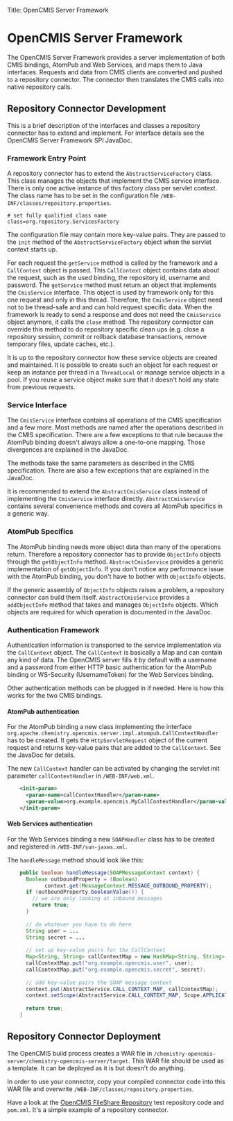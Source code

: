 Title: OpenCMIS Server Framework

# OpenCMIS Server Framework

The OpenCMIS Server Framework provides a server implementation of both CMIS
bindings, AtomPub and Web Services, and maps them to Java interfaces.
Requests and data from CMIS clients are converted and pushed to a
repository connector. The connector then translates the CMIS calls into native
repository calls.


<a name="OpenCMISServerFramework-RepositoryConnectorDevelopment"></a>
## Repository Connector Development

This is a brief description of the interfaces and classes a repository
connector has to extend and implement. For interface details see the
OpenCMIS Server Framework SPI JavaDoc.


<a name="OpenCMISServerFramework-FrameworkEntryPoint"></a>
### Framework Entry Point

A repository connector has to extend the `AbstractServiceFactory` class.
This class manages the objects that implement the CMIS service interface.
There is only one active instance of this factory class per servlet
context. The class name has to be set in the configuration file
`/WEB-INF/classes/repository.properties`.


    # set fully qualified class name
    class=org.repository.ServicesFactory


The configuration file may contain more key-value pairs. They are passed to
the `init` method of the `AbstractServiceFactory` object when the
servlet context starts up.

For each request the `getService` method is called by the framework and a
`CallContext` object is passed. This `CallContext` object contains
data about the request, such as the used binding, the repository id,
username and password. The `getService` method must return an object that
implements the `CmisService` interface.
This object is used by framework only for this one request and only in this thread. 
Therefore, the `CmisService` object need not to be thread-safe and and can hold request specific data.
When the framework is ready to send a response and does not need the `CmisService` object anymore, 
it calls the `close` method. The repository connector can override this method to do repository specific clean ups
(e.g. close a repository session, commit or rollback database transactions, remove temporary files, update caches, etc.).

It is up to the repository connector how these service objects are created
and maintained. It is possible to create such an object for each request or
keep an instance per thread in a `ThreadLocal` or manage service objects in a
pool. If you reuse a service object make sure that it doesn't hold any
state from previous requests.


<a name="OpenCMISServerFramework-ServiceInterface"></a>
### Service Interface

The `CmisService` interface contains all operations of the CMIS
specification and a few more. Most methods are named after the operations
described in the CMIS specification. There are a few exceptions to that
rule because the AtomPub binding doesn't always allow a one-to-one mapping.
Those divergences are explained in the JavaDoc.

The methods take the same parameters as described in the CMIS
specification. There are also a few exceptions that are explained in the
JavaDoc.

It is recommended to extend the `AbstractCmisService` class instead of
implementing the `CmisService` interface directly.
`AbstractCmisService` contains several convenience methods and covers all
AtomPub specifics in a generic way.


<a name="OpenCMISServerFramework-AtomPubSpecifics"></a>
### AtomPub Specifics

The AtomPub binding needs more object data than many of the operations
return. Therefore a repository connector has to provide `ObjectInfo`
objects through the `getObjectInfo` method. `AbstractCmisService`
provides a generic implementation of `getObjectInfo`. If you don't notice
any performance issue with the AtomPub binding, you don't have to bother
with `ObjectInfo` objects.

If the generic assembly of `ObjectInfo` objects raises a problem, a
repository connector can build them itself. `AbstractCmisService`
provides a `addObjectInfo` method that takes and manages `ObjectInfo`
objects. Which objects are required for which operation is documented in
the JavaDoc.


<a name="OpenCMISServerFramework-AuthenticationFramework"></a>
### Authentication Framework

Authentication information is transported to the service implementation via
the `CallContext` object. The `CallContext` is basically a Map and can
contain any kind of data. The OpenCMIS server fills it by default with a
username and a password from either HTTP basic authentication for the
AtomPub binding or WS-Security (UsernameToken) for the Web Services
binding.

Other authentication methods can be plugged in if needed. Here is how this
works for the two CMIS bindings.

<a name="OpenCMISServerFramework-AtomPubauthentication"></a>
#### AtomPub authentication

For the AtomPub binding a new class implementing the interface
`org.apache.chemistry.opencmis.server.impl.atompub.CallContextHandler`
has to be created. It gets the `HttpServletRequest` object of the current
request and returns key-value pairs that are added to the `CallContext`.
See the JavaDoc for details.

The new `CallContext` handler can be activated by changing the servlet init parameter `callContextHandler`
in `/WEB-INF/web.xml`.

```xml
    <init-param>
      <param-name>callContextHandler</param-name>
      <param-value>org.example.opencmis.MyCallContextHandler</param-value>
    </init-param>
```


<a name="OpenCMISServerFramework-WebServicesauthentication"></a>
#### Web Services authentication

For the Web Services binding a new `SOAPHandler` class has to be created
and registered in `/WEB-INF/sun-jaxws.xml`.

The `handleMessage` method should look like this:

```java
    public boolean handleMessage(SOAPMessageContext context) {
      Boolean outboundProperty = (Boolean)
            context.get(MessageContext.MESSAGE_OUTBOUND_PROPERTY);
      if (outboundProperty.booleanValue()) {
        // we are only looking at inbound messages
        return true;
      }
    
      // do whatever you have to do here
      String user = ...
      String secret = ...
  
      // set up key-value pairs for the CallContext
      Map<String, String> callContextMap = new HashMap<String, String>();
      callContextMap.put("org.example.opencmis.user", user);
      callContextMap.put("org.example.opencmis.secret", secret);
    
      // add key-value pairs the SOAP message context
      context.put(AbstractService.CALL_CONTEXT_MAP, callContextMap);
      context.setScope(AbstractService.CALL_CONTEXT_MAP, Scope.APPLICATION);
    
      return true;
    }
```

<a name="OpenCMISServerFramework-RepositoryConnectorDeployment"></a>
## Repository Connector Deployment

The OpenCMIS build process creates a WAR file in
`/chemistry-opencmis-server/chemistry-opencmis-server/target`. This WAR
file should be used as a template. It can be deployed as it is but doesn't
do anything.

In order to use your connector, copy your compiled connector code into this
WAR file and overwrite `/WEB-INF/classes/repository.properties`.

Have a look at the [OpenCMIS FileShare Repository](repositories/dev-repositories-fileshare.html)
 test repository code and `pom.xml`. It's a simple example of a
repository connector.
